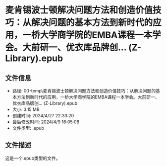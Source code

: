 ﻿# 麦肯锡波士顿解决问题方法和创造价值技巧：从解决问题的基本方法到新时代的应用，一桥大学商学院的EMBA课程一本学会。大前研一、优衣库品牌创... (Z-Library).epub

## 文件信息
- 路径: 00-temp\麦肯锡波士顿解决问题方法和创造价值技巧：从解决问题的基本方法到新时代的应用，一桥大学商学院的EMBA课程一本学会。大前研一、优衣库品牌创... (Z-Library).epub
- 大小: 3.15 MB
- 创建时间: 2024/4/27 22:33:20
- 最后修改时间: 2024/4/9 16:05:08
- 文件类型: .epub

## 文件描述
这是一个.epub类型的文件。

